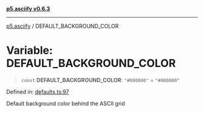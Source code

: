 [**p5.asciify v0.6.3**](../README.md)

***

[p5.asciify](../globals.md) / DEFAULT\_BACKGROUND\_COLOR

# Variable: DEFAULT\_BACKGROUND\_COLOR

> `const` **DEFAULT\_BACKGROUND\_COLOR**: `"#000000"` = `"#000000"`

Defined in: [defaults.ts:97](https://github.com/humanbydefinition/p5-asciify/blob/571047bdf712418b9d7094e1f65d29ff730058f9/src/lib/defaults.ts#L97)

Default background color behind the ASCII grid
